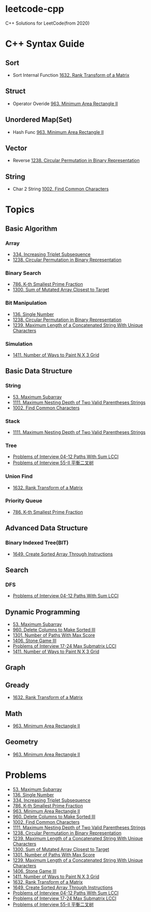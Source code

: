 # leetcode-cpp
C++ Solutions for LeetCode(from 2020)

# C++ Syntax Guide

## Sort
- Sort Internal Function [1632. Rank Transform of a Matrix](https://github.com/huxiaoxu2019/leetcode-cpp/blob/master/2020/11/1632-rank-transform-of-a-matrix.cpp)

## Struct
- Operator Overide [963. Minimum Area Rectangle II](https://github.com/huxiaoxu2019/leetcode-cpp/blob/master/2020/01/963-minimum-area-rectangle-ii.cpp)

## Unordered Map(Set)
- Hash Func [963. Minimum Area Rectangle II](https://github.com/huxiaoxu2019/leetcode-cpp/blob/master/2020/01/963-minimum-area-rectangle-ii.cpp)

## Vector
- Reverse [1238. Circular Permutation in Binary Representation](https://github.com/huxiaoxu2019/leetcode-cpp/blob/master/2020/03/1238-circular-permutation-in-binary-representation.cpp)

## String
- Char 2 String [1002. Find Common Characters](https://github.com/huxiaoxu2019/leetcode-cpp/blob/master/2020/10/1002-find-common-characters.cpp)

# Topics

## Basic Algorithm

### Array
- [334. Increasing Triplet Subsequence](https://github.com/huxiaoxu2019/leetcode-cpp/blob/master/2020/03/334-increasing-triplet-subsequence.cpp)
- [1238. Circular Permutation in Binary Representation](https://github.com/huxiaoxu2019/leetcode-cpp/blob/master/2020/03/1238-circular-permutation-in-binary-representation.cpp)

### Binary Search
- [786. K-th Smallest Prime Fraction](https://github.com/huxiaoxu2019/leetcode-cpp/blob/master/2020/02/786-k-th-smallest-prime-fraction.cpp)
- [1300. Sum of Mutated Array Closest to Target](https://github.com/huxiaoxu2019/leetcode-cpp/blob/master/2020/04/1300-sum-of-mutated-array-closest-to-target.cpp)

### Bit Manipulation
- [136. Single Number](https://github.com/huxiaoxu2019/leetcode-cpp/blob/master/2020/04/136-single-number.cpp)
- [1238. Circular Permutation in Binary Representation](https://github.com/huxiaoxu2019/leetcode-cpp/blob/master/2020/03/1238-circular-permutation-in-binary-representation.cpp)
- [1239. Maximum Length of a Concatenated String With Unique Characters](https://github.com/huxiaoxu2019/leetcode-cpp/blob/master/2020/03/1239-maximum-length-of-a-concatenated-string-with-unique-characters.cpp)

### Simulation
- [1411. Number of Ways to Paint N X 3 Grid](https://github.com/huxiaoxu2019/leetcode-cpp/blob/master/2020/04/1411-number-of-ways-to-paint-n-x-3-grid.cpp)

## Basic Data Structure

### String
- [53. Maximum Subarray](https://github.com/huxiaoxu2019/leetcode-cpp/blob/master/2020/04/53-maximum-subarray.cpp)
- [1111. Maximum Nesting Depth of Two Valid Parentheses Strings](https://github.com/huxiaoxu2019/leetcode-cpp/blob/master/2020/04/1111-maximum-nesting-depth-of-two-valid-parentheses-strings.cpp)
- [1002. Find Common Characters](https://github.com/huxiaoxu2019/leetcode-cpp/blob/master/2020/10/1002-find-common-characters.cpp)

### Stack
- [1111. Maximum Nesting Depth of Two Valid Parentheses Strings](https://github.com/huxiaoxu2019/leetcode-cpp/blob/master/2020/04/1111-maximum-nesting-depth-of-two-valid-parentheses-strings.cpp)

### Tree
- [Problems of Interview 04-12 Paths With Sum LCCI](https://github.com/huxiaoxu2019/leetcode-cpp/blob/master/2020/03/problems-of-interview-04-12-paths-with-sum-lcci.cpp)
- [Problems of Interview 55-II 平衡二叉树](https://github.com/huxiaoxu2019/leetcode-cpp/blob/master/2020/03/problems-of-interview-55-II-ping-heng-er-cha-shu-lcof.cpp)

### Union Find
- [1632. Rank Transform of a Matrix](https://github.com/huxiaoxu2019/leetcode-cpp/blob/master/2020/11/1632-rank-transform-of-a-matrix.cpp)

### Priority Queue
- [786. K-th Smallest Prime Fraction](https://github.com/huxiaoxu2019/leetcode-cpp/blob/master/2020/02/786-k-th-smallest-prime-fraction.cpp)

## Advanced Data Structure

### Binary Indexed Tree(BIT)
- [1649. Create Sorted Array Through Instructions](https://github.com/huxiaoxu2019/leetcode-cpp/blob/master/2020/11/1632-rank-transform-of-a-matrix.cpp)

## Search

### DFS
- [Problems of Interview 04-12 Paths With Sum LCCI](https://github.com/huxiaoxu2019/leetcode-cpp/blob/master/2020/03/problems-of-interview-04-12-paths-with-sum-lcci.cpp)

## Dynamic Programming
- [53. Maximum Subarray](https://github.com/huxiaoxu2019/leetcode-cpp/blob/master/2020/04/53-maximum-subarray.cpp)
- [960. Delete Columns to Make Sorted III](https://github.com/huxiaoxu2019/leetcode-cpp/blob/master/2020/04/delete-columns-to-make-sorted-iii.cpp)
- [1301. Number of Paths With Max Score](https://github.com/huxiaoxu2019/leetcode-cpp/blob/master/2020/04/1301-number-of-paths-with-max-score.cpp)
- [1406. Stone Game III](https://github.com/huxiaoxu2019/leetcode-cpp/blob/master/2020/04/1406-stone-game-ii.cpp)
- [Problems of Interview 17-24 Max Submatrix LCCI](https://github.com/huxiaoxu2019/leetcode-cpp/blob/master/2020/03/problems-of-interview-17-24-max-submatrix-lcci.cpp)
- [1411. Number of Ways to Paint N X 3 Grid](https://github.com/huxiaoxu2019/leetcode-cpp/blob/master/2020/04/1411-number-of-ways-to-paint-n-x-3-grid.cpp)

## Graph

## Gready
- [1632. Rank Transform of a Matrix](https://github.com/huxiaoxu2019/leetcode-cpp/blob/master/2020/11/1632-rank-transform-of-a-matrix.cpp)

## Math
- [963. Minimum Area Rectangle II](https://github.com/huxiaoxu2019/leetcode-cpp/blob/master/2020/01/963-minimum-area-rectangle-ii.cpp)

## Geometry
- [963. Minimum Area Rectangle II](https://github.com/huxiaoxu2019/leetcode-cpp/blob/master/2020/01/963-minimum-area-rectangle-ii.cpp)

# Problems
- [53. Maximum Subarray](https://github.com/huxiaoxu2019/leetcode-cpp/blob/master/2020/04/53-maximum-subarray.cpp)
- [136. Single Number](https://github.com/huxiaoxu2019/leetcode-cpp/blob/master/2020/04/136-single-number.cpp)
- [334. Increasing Triplet Subsequence](https://github.com/huxiaoxu2019/leetcode-cpp/blob/master/2020/03/334-increasing-triplet-subsequence.cpp)
- [786. K-th Smallest Prime Fraction](https://github.com/huxiaoxu2019/leetcode-cpp/blob/master/2020/02/786-k-th-smallest-prime-fraction.cpp)
- [963. Minimum Area Rectangle II](https://github.com/huxiaoxu2019/leetcode-cpp/blob/master/2020/01/963-minimum-area-rectangle-ii.cpp)
- [960. Delete Columns to Make Sorted III](https://github.com/huxiaoxu2019/leetcode-cpp/blob/master/2020/04/delete-columns-to-make-sorted-iii.cpp)
- [1002. Find Common Characters](https://github.com/huxiaoxu2019/leetcode-cpp/blob/master/2020/10/1002-find-common-characters.cpp)
- [1111. Maximum Nesting Depth of Two Valid Parentheses Strings](https://github.com/huxiaoxu2019/leetcode-cpp/blob/master/2020/04/1111-maximum-nesting-depth-of-two-valid-parentheses-strings.cpp)
- [1238. Circular Permutation in Binary Representation](https://github.com/huxiaoxu2019/leetcode-cpp/blob/master/2020/03/1238-circular-permutation-in-binary-representation.cpp)
- [1239. Maximum Length of a Concatenated String With Unique Characters](https://github.com/huxiaoxu2019/leetcode-cpp/blob/master/2020/03/1239-maximum-length-of-a-concatenated-string-with-unique-characters.cpp)
- [1300. Sum of Mutated Array Closest to Target](https://github.com/huxiaoxu2019/leetcode-cpp/blob/master/2020/04/1300-sum-of-mutated-array-closest-to-target.cpp)
- [1301. Number of Paths With Max Score](https://github.com/huxiaoxu2019/leetcode-cpp/blob/master/2020/04/1301-number-of-paths-with-max-score.cpp)
- [1239. Maximum Length of a Concatenated String With Unique Characters](https://github.com/huxiaoxu2019/leetcode-cpp/blob/master/2020/03/1239-maximum-length-of-a-concatenated-string-with-unique-characters.cpp)
- [1406. Stone Game III](https://github.com/huxiaoxu2019/leetcode-cpp/blob/master/2020/04/1406-stone-game-ii.cpp)
- [1411. Number of Ways to Paint N X 3 Grid](https://github.com/huxiaoxu2019/leetcode-cpp/blob/master/2020/04/1411-number-of-ways-to-paint-n-x-3-grid.cpp)
- [1632. Rank Transform of a Matrix](https://github.com/huxiaoxu2019/leetcode-cpp/blob/master/2020/11/1632-rank-transform-of-a-matrix.cpp)
- [1649. Create Sorted Array Through Instructions](https://github.com/huxiaoxu2019/leetcode-cpp/blob/master/2020/11/1632-rank-transform-of-a-matrix.cpp)
- [Problems of Interview 04-12 Paths With Sum LCCI](https://github.com/huxiaoxu2019/leetcode-cpp/blob/master/2020/03/problems-of-interview-04-12-paths-with-sum-lcci.cpp)
- [Problems of Interview 17-24 Max Submatrix LCCI](https://github.com/huxiaoxu2019/leetcode-cpp/blob/master/2020/03/problems-of-interview-17-24-max-submatrix-lcci.cpp)
- [Problems of Interview 55-II 平衡二叉树](https://github.com/huxiaoxu2019/leetcode-cpp/blob/master/2020/03/problems-of-interview-55-II-ping-heng-er-cha-shu-lcof.cpp)
